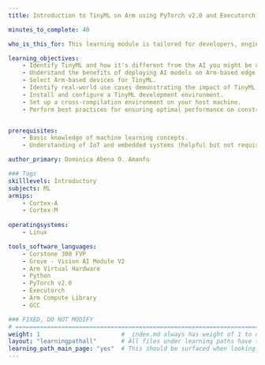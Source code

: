 ```yaml
---
title: Introduction to TinyML on Arm using PyTorch v2.0 and Executorch

minutes_to_complete: 40

who_is_this_for: This learning module is tailored for developers, engineers, and data scientists who are new to TinyML and interested in exploring its potential for edge AI. If you have an interest in deploying machine learning models on low-power, resource-constrained devices, this course will help you get started using PyTorch v2.0 and Executorch on Arm-based platforms.

learning_objectives: 
    - Identify TinyML and how it's different from the AI you might be used to.
    - Understand the benefits of deploying AI models on Arm-based edge devices.
    - Select Arm-based devices for TinyML.
    - Identify real-world use cases demonstrating the impact of TinyML in various industries.
    - Install and configure a TinyML development environment.
    - Set up a cross-compilation environment on your host machine.
    - Perform best practices for ensuring optimal performance on constrained edge devices.


prerequisites:
    - Basic knowledge of machine learning concepts.
    - Understanding of IoT and embedded systems (helpful but not required).

author_primary: Dominica Abena O. Amanfo

### Tags
skilllevels: Introductory
subjects: ML
armips:
    - Cortex-A
    - Cortex-M
   
operatingsystems:
    - Linux

tools_software_languages:
    - Corstone 300 FVP
    - Grove - Vision AI Module V2
    - Arm Virtual Hardware
    - Python
    - PyTorch v2.0
    - Executorch
    - Arm Compute Library 
    - GCC

### FIXED, DO NOT MODIFY
# ================================================================================
weight: 1                       # _index.md always has weight of 1 to order correctly
layout: "learningpathall"       # All files under learning paths have this same wrapper
learning_path_main_page: "yes"  # This should be surfaced when looking for related content. Only set for _index.md of learning path content.
---
```

